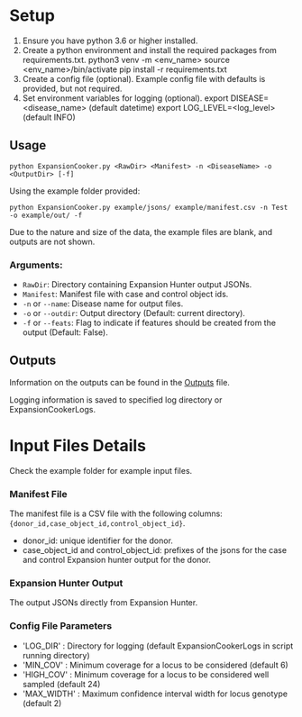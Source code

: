 # Setup 

1. Ensure you have python 3.6 or higher installed.
2. Create a python environment and install the required packages from requirements.txt.
    python3 venv -m <env_name>
    source <env_name>/bin/activate
    pip install -r requirements.txt
3. Create a config file (optional).
    Example config file with defaults is provided, but not required.
4. Set environment variables for logging (optional).
    export DISEASE=<disease_name> (default datetime)
    export LOG_LEVEL=<log_level> (default INFO)

## Usage

    python ExpansionCooker.py <RawDir> <Manifest> -n <DiseaseName> -o <OutputDir> [-f]

Using the example folder provided:

    python ExpansionCooker.py example/jsons/ example/manifest.csv -n Test -o example/out/ -f
    
Due to the nature and size of the data, the example files are blank, and outputs are not shown.

### Arguments:

- `RawDir`: Directory containing Expansion Hunter output JSONs.
- `Manifest`: Manifest file with case and control object ids.
- `-n` or `--name`: Disease name for output files.
- `-o` or `--outdir`: Output directory (Default: current directory).
- `-f` or `--feats`: Flag to indicate if features should be created from the output (Default: False).

## Outputs
Information on the outputs can be found in the [Outputs](link) file.

Logging information is saved to specified log directory or ExpansionCookerLogs. 

# Input Files Details

Check the example folder for example input files.

### Manifest File
The manifest file is a CSV file with the following columns: `{donor_id,case_object_id,control_object_id}`.
- donor_id: unique identifier for the donor. 
- case_object_id and control_object_id: prefixes of the jsons for the case and control Expansion hunter output for the donor. 

### Expansion Hunter Output
The output JSONs directly from Expansion Hunter.

### Config File Parameters

- 'LOG_DIR' : Directory for logging (default ExpansionCookerLogs in script running directory)
- 'MIN_COV' : Minimum coverage for a locus to be considered (default 6)
- 'HIGH_COV' : Minimum coverage for a locus to be considered well sampled (default 24)
- 'MAX_WIDTH' : Maximum confidence interval width for locus genotype (default 2)




